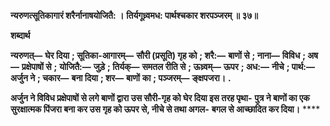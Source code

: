 **न्यरुणत्सूतिकागारं शरैर्नानाषयोजितै: ।** **तिर्यगूध्र्वमध: पार्थश्चकार शरपञ्जरम् ॥ ३७॥** 

**शब्दार्थ** 

**न्यरुणत्—** **घेर दिया** **; सूतिका-आगारम्—** **सौरी (प्रसूति) गृह को** **; शरै:—** **बाणों से** **; नाना—** **विविध** **; अष—** **प्रक्षेपाषों से** **;** **योजितै:—** **जुड़े** **; तिर्यक्—** **समतल रीति से** **; ऊध्र्वम्—** **ऊपर** **; अध:—** **नीचे** **; पार्थ:—** **अर्जुन ने** **; चकार—** **बना दिया** **; शर—** **बाणों** **का** **; पञ्जरम्—** **ङ्क्षपजरा।** **.** 

**अर्जुन ने विविध प्रक्षेपाषों से लगे बाणों द्वारा उस सौरी-गृह को घेर दिया इस तरह पृथा-** **पुत्र ने बाणों का एक सुरक्षात्मक पिंजरा बना कर उस गृह को ऊपर से, नीचे से तथा अगल-** **बगल से आच्छादित कर दिया।** **** 